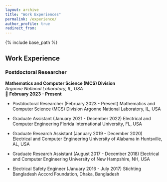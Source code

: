 ```yaml
---
layout: archive
title: "Work Experiences"
permalink: /experience/
author_profile: true
redirect_from:
---
```


{% include base_path %}

## Work Experience

### Postdoctoral Researcher
**Mathematics and Computer Science (MCS) Division**  
*Argonne National Laboratory, IL, USA*  
📅 **February 2023 – Present**




- Postdoctoral Researcher (February 2023 - Present)
Mathematics and Computer Science (MCS) Division
Argonne National Laboratory, IL, USA

* Graduate Assistant  (January 2021 - December 2022)
Electrical and Computer Engineering
Florida International University, FL, USA

* Graduate Research Assistant (January 2019 - December 2020)
Electrical and Computer Engineering
University of Alabama in Huntsville, AL, USA

* Graduate Research Assistant (August 2017 - December 2018)
Electrical and Computer Engineering
University of New Hampshire, NH, USA

* Electrical Safety Engineer (January 2016 - July 2017)
Stichting Bangladesh Accord Foundation, Dhaka, Bangladesh





